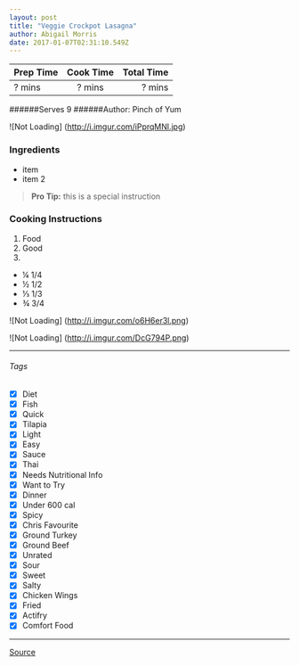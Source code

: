 ```yaml
---
layout: post
title: "Veggie Crockpot Lasagna"
author: Abigail Morris
date: 2017-01-07T02:31:10.549Z
---
```


| Prep Time  | Cook Time    | Total Time  |
| ---------- |:------------:| -----------:|
| ? mins    | ? mins      | ? mins     |


######Serves 9
######Author: Pinch of Yum

![Not Loading] (http://i.imgur.com/iPprqMNl.jpg)

### Ingredients

* item
* item 2

> **Pro Tip:** this is a special instruction

### Cooking Instructions

1. Food
2. Good
3. 

* ¼ 1/4
* ½ 1/2
* ⅓ 1/3
* ¾ 3/4

![Not Loading] (http://i.imgur.com/o6H6er3l.png)

![Not Loading] (http://i.imgur.com/DcG794P.png)

---

###### Tags
- [x] Diet
- [x] Fish
- [x] Quick
- [x] Tilapia
- [x] Light
- [x] Easy
- [x] Sauce
- [x] Thai
- [x] Needs Nutritional Info
- [x] Want to Try
- [x] Dinner
- [x] Under 600 cal
- [x] Spicy
- [x] Chris Favourite
- [x] Ground Turkey
- [x] Ground Beef
- [x] Unrated
- [x] Sour
- [x] Sweet
- [x] Salty
- [x] Chicken Wings
- [x] Fried
- [x] Actifry
- [x] Comfort Food

---

[Source](www.example...)

